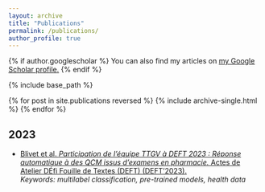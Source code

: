 ```yaml
---
layout: archive
title: "Publications"
permalink: /publications/
author_profile: true
---
```


{% if author.googlescholar %}
  You can also find my articles on <u><a href="{{author.googlescholar}}">my Google Scholar profile</a>.</u>
{% endif %}

{% include base_path %}

{% for post in site.publications reversed %}
  {% include archive-single.html %}
{% endfor %}

## 2023

- [Blivet et al. _Participation de l’équipe TTGV à DEFT 2023 : Réponse automatique à des QCM issus d’examens en pharmacie._ Actes de Atelier DÉfi Fouille de Textes (DEFT) (DEFT’2023).](http://talnarchives.atala.org/ateliers/2023/DEFT/480090.html)  
*Keywords: multilabel classification, pre-trained models, health data*

<!-- - <font color=gray> [To be published] </font>  F. Gaschi, I. El Baamrani, B. Gendron, P. Rastin, Y. Toussaint. _CoSwitchMap : Using Code-Switching to Learn an Unsupervised Bilingual Word Embedding._ Accepted for the 2023 Student Research Workshop of the Association for Computational Linguistics.  
<span style="color:darkblue">*Keywords: code-switching, word embeddings, multilingual alignment, unsupervised mapping.* </span> -->

